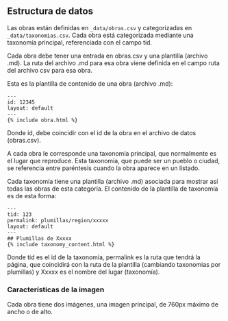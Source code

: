 ## Estructura de datos
Las obras están definidas en `_data/obras.csv` y categorizadas en `_data/taxonomias.csv`.
Cada obra está categorizada mediante una taxonomía principal, referenciada con el campo tid.

Cada obra debe tener una entrada en obras.csv y una plantilla (archivo .md).
La ruta del archivo .md para esa obra viene definida en el campo ruta del archivo csv para esa obra.

Esta es la plantilla de contenido de una obra (archivo .md):

```
---
id: 12345
layout: default
---
{% include obra.html %}

```
Donde id, debe coincidir con el id de la obra en el archivo de datos (obras.csv).

A cada obra le corresponde una taxonomía principal, que normalmente es el lugar que reproduce.
Esta taxonomía, que puede ser un pueblo o ciudad, se referencia entre paréntesis cuando la obra aparece en un listado.

Cada taxonomía tiene una plantilla (archivo .md) asociada para mostrar así todas las obras de esta categoría.
El contenido de la plantilla de taxonomía es de esta forma:

```
---
tid: 123
permalink: plumillas/region/xxxxx
layout: default
---
## Plumillas de Xxxxx
{% include taxonomy_content.html %}
```
Donde tid es el id de la taxonomía, permalink es la ruta que tendrá la página, que coincidirá con la ruta de la plantilla (cambiando taxonomias por plumillas) y Xxxxx es el nombre del lugar (taxonomía).

### Características de la imagen
Cada obra tiene dos imágenes, una imagen principal, de 760px máximo de ancho o de alto.
